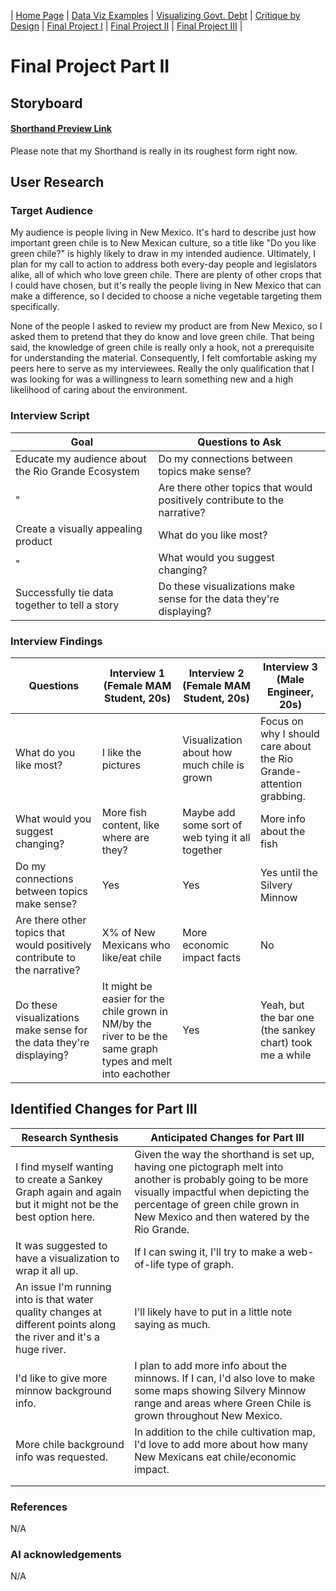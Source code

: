 | [Home Page](https://arianagant.github.io/Telling-Stories-with-Data-Portfolio/) | [Data Viz Examples](dataviz-examples) | [Visualizing Govt. Debt](visualizing-government-debt) | [Critique by Design](critique-by-design) | [Final Project I](final-project-part-one) | [Final Project II](final-project-part-two) | [Final Project III](final-project-part-three) |

# Final Project Part II

## Storyboard

#### [Shorthand Preview Link](https://preview.shorthand.com/RX4naqDZwPmjvm0J/responsive/desktop)
Please note that my Shorthand is really in its roughest form right now.

## User Research 

### Target Audience

My audience is people living in New Mexico. It's hard to describe just how important green chile is to New Mexican culture, so a title like "Do you like green chile?" is highly likely to draw in my intended audience. Ultimately, I plan for my call to action to address both every-day people and legislators alike, all of which who love green chile. There are plenty of other crops that I could have chosen, but it's really the people living in New Mexico that can make a difference, so I decided to choose a niche vegetable targeting them specifically.

None of the people I asked to review my product are from New Mexico, so I asked them to pretend that they do know and love green chile. That being said, the knowledge of green chile is really only a hook, not a prerequisite for understanding the material. Consequently, I felt comfortable asking my peers here to serve as my interviewees. Really the only qualification that I was looking for was a willingness to learn something new and a high likelihood of caring about the environment. 

### Interview Script

| Goal | Questions to Ask |
|------|------------------|
| Educate my audience about the Rio Grande Ecosystem     | Do my connections between topics make sense?                 |
| "     | Are there other topics that would positively contribute to the narrative?                 |
| Create a visually appealing product | What do you like most? |
| "     | What would you suggest changing? |
| Successfully tie data together to tell a story | Do these visualizations make sense for the data they're displaying?                 |

### Interview Findings

| Questions               | Interview 1 (Female MAM Student, 20s) | Interview 2 (Female MAM Student, 20s)| Interview 3 (Male Engineer, 20s)|
|-------------------------|--------------------------------|-------------|-------------|
| What do you like most? |I like the pictures|Visualization about how much chile is grown|Focus on why I should care about the Rio Grande- attention grabbing.|
| What would you suggest changing? |More fish content, like where are they?|Maybe add some sort of web tying it all together|More info about the fish|
| Do my connections between topics make sense? |Yes|Yes|Yes until the Silvery Minnow|
| Are there other topics that would positively contribute to the narrative? |X% of New Mexicans who like/eat chile|More economic impact facts|No|
| Do these visualizations make sense for the data they're displaying? |It might be easier for the chile grown in NM/by the river to be the same graph types and melt into eachother |Yes |Yeah, but the bar one (the sankey chart) took me a while |

## Identified Changes for Part III

| Research Synthesis                       | Anticipated Changes for Part III                                                |
|------------------------------------------|---------------------------------------------------------------------------------|
| I find myself wanting to create a Sankey Graph again and again but it might not be the best option here.  | Given the way the shorthand is set up, having one pictograph melt into another is probably going to be more visually impactful when depicting the percentage of green chile grown in New Mexico and then watered by the Rio Grande. | 
| It was suggested to have a visualization to wrap it all up. | If I can swing it, I'll try to make a web-of-life type of graph. |
| An issue I'm running into is that water quality changes at different points along the river and it's a huge river. | I'll likely have to put in a little note saying as much. |
| I'd like to give more minnow background info.| I plan to add more info about the minnows. If I can, I'd also love to make some maps showing Silvery Minnow range and areas where Green Chile is grown throughout New Mexico.|
|More chile background info was requested.|In addition to the chile cultivation map, I'd love to add more about how many New Mexicans eat chile/economic impact.|
|||
|||


### References
N/A

### AI acknowledgements
N/A
